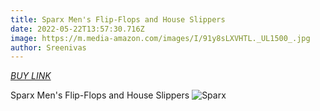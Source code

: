 ```yaml
---
title: Sparx Men's Flip-Flops and House Slippers
date: 2022-05-22T13:57:30.716Z
image: https://m.media-amazon.com/images/I/91y8sLXVHTL._UL1500_.jpg
author: Sreenivas
---
```

[*BUY LINK*](https://amzn.to/3MBvacZ)

Sparx Men's Flip-Flops and House Slippers
![Sparx](https://m.media-amazon.com/images/I/61vEALPrSoL._UL1500_.jpg)
